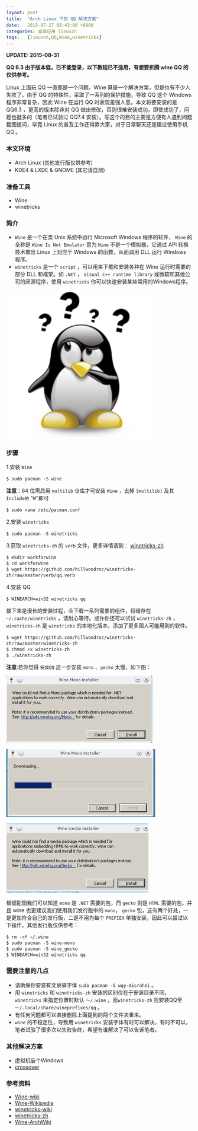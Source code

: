 ```yaml
---
layout: post
title:	"Arch Linux 下的 QQ 解决方案"
date:	2015-07-27 08:43:00 +0800 
categories:	桌面应用 linuxcn 
tags:	[linuxcn,QQ,Wine,winetricks]
---
```



**UPDATE: 2015-08-31**


**QQ 6.3 由于版本低，已不能登录，以下教程已不适用，有想要折腾 wine QQ 的仅供参考。**


Linux 上面玩 QQ 一直都是一个问题。Wine 算是一个解决方案，但是也有不少人失败了。由于 QQ 的特殊性，采取了一系列的保护措施，导致 QQ 这个 Windows 程序非常复杂，因此 Wine 在运行 QQ 时表现差强人意。本文将要安装的是 QQ6.3 ，更高的版本除非对 QQ 做出修改，否则很难安装成功，即使成功了，问题也挺多的（笔者已试验过 QQ7.4 安装）。写这个的目的主要是方便有人遇到问题截图提问，毕竟 Linux 的普及工作还得靠大家，对于日常聊天还是建议使用手机QQ 。


### 本文环境


* Arch Linux (其他发行版仅供参考)
* KDE4 & LXDE & GNOME (其它请自测)


### 准备工具


* Wine
* winetricks


### 简介


* `Wine` 是一个在类 Unix 系统中运行 Microsoft Windows 程序的软件， `Wine` 的全称是 `Wine Is Not Emulator` 意为 `Wine` 不是一个模拟器，它通过 API 转换技术做出 Linux 上对应于 Windows 的函数，从而调用 DLL 运行 Windows 程序。
* `winetricks` 是一个 `script` ，可以用来下载和安装各种在 Wine 运行时需要的部分 DLL 和框架。如 `.NET` ， `Visual C++ runtime library` 或微软和其他公司的闭源程序，使用 `winetricks` 你可以快速安装某些常用的Windows程序。


![](/Asserts/Images/album/201507/25/215658qp61r2p5058kgrzp.png)


### 步骤


1.安装 `Wine`



```
$ sudo pacman -S wine
```

**注意**：64 位需启用 `multilib` 仓库才可安装 `Wine` ，去掉 `[multilib]` 及其 `Include的` “#”即可



```
$ sudo nano /etc/pacman.conf
```

2.安装 `winetricks`



```
$ sudo pacman -S winetricks
```

3.获取 `winetricks-zh` 的 `verb` 文件，更多详情请到： [winetricks-zh](https://github.com/hillwoodroc/winetricks-zh)



```
$ mkdir workforwine
$ cd workforwine
$ wget https://github.com/hillwoodroc/winetricks-zh/raw/master/verb/qq.verb
```

4.安装 QQ



```
$ WINEARCH=win32 winetricks qq
```

接下来是漫长的安装过程，会下载一系列需要的组件，将缓存在 `~/.cache/winetricks` ，请耐心等待。或许你还可以试试 `winetricks-zh` ， `winetricks-zh` 是 `winetricks` 的本地化版本，添加了更多国人可能用到的软件。



```
$ wget https://github.com/hillwoodroc/winetricks-zh/raw/master/winetricks-zh
$ chmod +x winetricks-zh
$ ./winetricks-zh
```

**注意**:若你觉得 `安装QQ` 这一步安装 `mono` 、`gecko` 太慢，如下图：


![installmono](/Asserts/Images/album/201507/25/215713zwz52gt5tzv1td5j.png)


![installingmono](/Asserts/Images/album/201507/25/215713jdfvhd5iqzdchyva.png)


![installgecko](/Asserts/Images/album/201507/25/215713ze7e0xdikfddyd2x.png)


根据配图我们可以知道 `mono` 是 `.NET` 需要的包，而 `gecko` 则是 `HTML` 需要的包，并且 wine 也更建议我们使用我们发行版中的 `mono`， `gecko` 包，这有两个好处，一是更加符合自己的发行版，二是不用为每个 `PREFIEX` 单独安装，因此可以尝试以下操作，其他发行版仅供参考：



```
$ rm -rf ~/.wine
$ sudo pacman -S wine-mono
$ sudo pacman -S wine_gecko
$ WINEARCH=win32 winetricks qq
```

### 需要注意的几点


* 请确保你安装有文泉驿字体 `sudo pacman -S wqy-microhei` 。
* 用 `winetricks` 和 `winetricks-zh` 安装的区别仅在于安装目录不同， `winetricks` 未指定位置时默认 `～/.wine` ，而`winetricks-zh` 则安装QQ至 `～/.local/share/wineprefixes/qq` 。
* 有任何问题都可以直接删除上面提到的两个文件夹重来。
* `wine` 的不稳定性，导致用 `winetricks` 安装字体有时可以解决，有时不可以，笔者试验了很多次以失败告终，希望有谁解决了可以告诉笔者。


### 其他解决方案


* 虚拟机装个Windows
* [crossover](https://www.codeweavers.com/products/)


### 参考资料


* [Wine-wiki](http://wiki.winehq.org/FrontPage)
* [Wine-Wikipedia](https://zh.wikipedia.org/wiki/Wine)
* [winetricks-wiki](http://wiki.winehq.org/winetricks_cn)
* [winetricks-zh](https://github.com/hillwoodroc/winetricks-zh)
* [Wine-ArchWiki](https://wiki.archlinux.org/index.php/Wine_%28%E7%AE%80%E4%BD%93%E4%B8%AD%E6%96%87%29)
